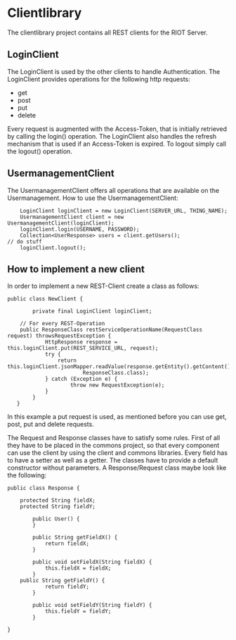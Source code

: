 # Clientlibrary
The clientlibrary project contains all REST clients for the RIOT Server.

## LoginClient
The LoginClient is used by the other clients to handle Authentication. The LoginClient provides operations for the following http requests:

- get
- post
- put
- delete

Every request is augmented with the Access-Token, that is initially retrieved by calling the login() operation. The LoginClient also handles the refresh mechanism that is used if an Access-Token is expired. To logout simply call the logout() operation.  

## UsermanagementClient
The UsermanagementClient offers all operations that are available on the Usermanagement. 
How to use the UsermanagementClient:

     	LoginClient loginClient = new LoginClient(SERVER_URL, THING_NAME);
        UsermanagementClient client = new UsermanagementClient(loginClient);
        loginClient.login(USERNAME, PASSWORD);
        Collection<UserResponse> users = client.getUsers();
 	// do stuff
        loginClient.logout();

## How to implement a new client
In order to implement a new REST-Client create a class as follows:

	public class NewClient {

       		private final LoginClient loginClient;

		// For every REST-Operation 
		public ResponseClass restServiceOperationName(RequestClass request) throwsRequestException {
        		HttpResponse response = this.loginClient.put(REST_SERVICE_URL, request);
        		try {
           			return this.loginClient.jsonMapper.readValue(response.getEntity().getContent(),
							ResponseClass.class);
        		} catch (Exception e) {
            			throw new RequestException(e);
        		}
    		}
       } 

In this example a put request is used, as mentioned before you can use get, post, put and delete requests.

The Request and Response classes have to satisfy some rules. First of all they have to be placed in the commons project, so that every component can use the client by using the client and commons libraries. Every field has to have a setter as well as a getter. The classes have to provide a default constructor without parameters. A Response/Request class maybe look like the following:

	public class Response {

		protected String fieldX;
		protected String fieldY;
  
    		public User() {
    		}

    		public String getFieldX() {
       	 		return fieldX;
    		}

    		public void setFieldX(String fieldX) {
        		this.fieldX = fieldX;
    		}
		public String getFieldY() {
        		return fieldY;
    		}

    		public void setFieldY(String fieldY) {
        		this.fieldY = fieldY;
    		}

	}
